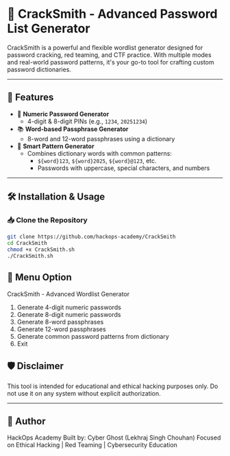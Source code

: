 # 🔐 CrackSmith - Advanced Password List Generator

CrackSmith is a powerful and flexible wordlist generator designed for password cracking, red teaming, and CTF practice. With multiple modes and real-world password patterns, it's your go-to tool for crafting custom password dictionaries.

---

## 🚀 Features

- 🎯 **Numeric Password Generator**
  - 4-digit & 8-digit PINs (e.g., `1234`, `20251234`)
- 📚 **Word-based Passphrase Generator**
  - 8-word and 12-word passphrases using a dictionary
- 🧠 **Smart Pattern Generator**
  - Combines dictionary words with common patterns:
    - `${word}123`, `${word}2025`, `${word}@123`, etc.
    - Passwords with uppercase, special characters, and numbers

---


## 🛠️ Installation & Usage

### 📥 Clone the Repository

```bash
git clone https://github.com/hackops-academy/CrackSmith
cd CrackSmith
chmod +x CrackSmith.sh
./CrackSmith.sh
```

## 📄 Menu Option 

CrackSmith - Advanced Wordlist Generator
1. Generate 4-digit numeric passwords
2. Generate 8-digit numeric passwords
3. Generate 8-word passphrases
4. Generate 12-word passphrases
5. Generate common password patterns from dictionary
6. Exit


 ## 🛡️ Disclaimer

This tool is intended for educational and ethical hacking purposes only. Do not use it on any system without explicit authorization.


---

 ## 🤖 Author

HackOps Academy
Built by: Cyber Ghost (Lekhraj Singh Chouhan)
Focused on Ethical Hacking | Red Teaming | Cybersecurity Education
